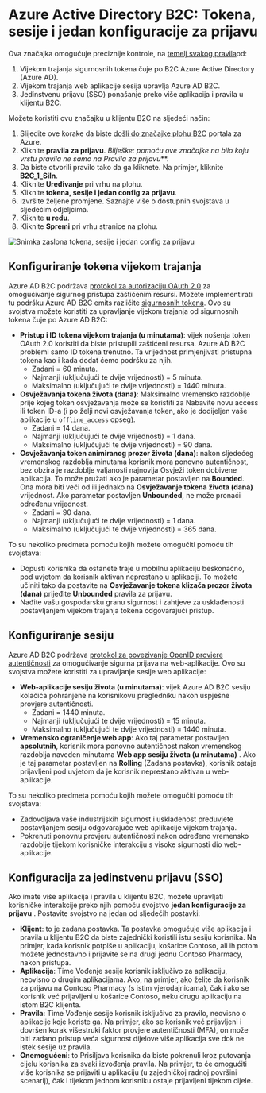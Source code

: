 <properties
    pageTitle="Azure Active Directory B2C: Tokena, sesije i jedan konfiguracije za prijavu | Microsoft Azure"
    description="Tokena, sesije i jedan prijave konfiguracija u Azure Active Directory B2C"
    services="active-directory-b2c"
    documentationCenter=""
    authors="swkrish"
    manager="mbaldwin"
    editor="bryanla"/>

<tags
    ms.service="active-directory-b2c"
    ms.workload="identity"
    ms.tgt_pltfrm="na"
    ms.devlang="na"
    ms.topic="article"
    ms.date="07/24/2016"
    ms.author="swkrish"/>

# <a name="azure-active-directory-b2c-token-session-and-single-sign-on-configuration"></a>Azure Active Directory B2C: Tokena, sesije i jedan konfiguracije za prijavu

Ova značajka omogućuje preciznije kontrole, na [temelj svakog pravila](active-directory-b2c-reference-policies.md)od:
 
1. Vijekom trajanja sigurnosnih tokena čuje po B2C Azure Active Directory (Azure AD).
2. Vijekom trajanja web aplikacije sesija upravlja Azure AD B2C.
3. Jedinstvenu prijavu (SSO) ponašanje preko više aplikacija i pravila u klijentu B2C.

Možete koristiti ovu značajku u klijentu B2C na sljedeći način:

1. Slijedite ove korake da biste [došli do značajke plohu B2C](active-directory-b2c-app-registration.md#navigate-to-the-b2c-features-blade) portala za Azure.
2. Kliknite **pravila za prijavu**. *Bilješke: pomoću ove značajke na bilo koju vrstu pravila ne samo na* *Pravila za prijavu***.
3. Da biste otvorili pravilo tako da ga kliknete. Na primjer, kliknite **B2C_1_SiIn**.
4. Kliknite **Uređivanje** pri vrhu na plohu.
5. Kliknite **tokena, sesije i jedan config za prijavu**.
6. Izvršite željene promjene. Saznajte više o dostupnih svojstava u sljedećim odjeljcima.
7. Kliknite **u redu**.
8. Kliknite **Spremi** pri vrhu stranice na plohu.

![Snimka zaslona tokena, sesije i jedan config za prijavu](./media/active-directory-b2c-token-session-sso/token-session-sso.png)

## <a name="token-lifetimes-configuration"></a>Konfiguriranje tokena vijekom trajanja

Azure AD B2C podržava [protokol za autorizaciju OAuth 2.0](active-directory-b2c-reference-protocols.md) za omogućivanje sigurnog pristupa zaštićenim resursi. Možete implementirati tu podršku Azure AD B2C emits različite [sigurnosnih tokena](active-directory-b2c-reference-tokens.md). Ovo su svojstva možete koristiti za upravljanje vijekom trajanja od sigurnosnih tokena čuje po Azure AD B2C:

- **Pristup i ID tokena vijekom trajanja (u minutama)**: vijek nošenja token OAuth 2.0 koristiti da biste pristupili zaštićeni resursa. Azure AD B2C problemi samo ID tokena trenutno. Ta vrijednost primjenjivati pristupna tokena kao i kada dodat ćemo podršku za njih.
   - Zadani = 60 minuta.
   - Najmanji (uključujući te dvije vrijednosti) = 5 minuta.
   - Maksimalno (uključujući te dvije vrijednosti) = 1440 minuta.
- **Osvježavanja tokena života (dana)**: Maksimalno vremensko razdoblje prije kojeg token osvježavanja može se koristiti za Nabavite novu access ili token ID-a (i po želji novi osvježavanja token, ako je dodijeljen vaše aplikacije u `offline_access` opseg).
   - Zadani = 14 dana.
   - Najmanji (uključujući te dvije vrijednosti) = 1 dana.
   - Maksimalno (uključujući te dvije vrijednosti) = 90 dana.
- **Osvježavanja token animiranog prozor života (dana)**: nakon sljedećeg vremenskog razdoblja minutama korisnik mora ponovno autentičnost, bez obzira je razdoblje valjanosti najnovija Osvježi token dobivene aplikacija. To može pružati ako je parametar postavljen na **Bounded**. Ona mora biti veći od ili jednako na **Osvježavanje tokena života (dana)** vrijednost. Ako parametar postavljen **Unbounded**, ne može pronaći određenu vrijednost.
   - Zadani = 90 dana.
   - Najmanji (uključujući te dvije vrijednosti) = 1 dana.
   - Maksimalno (uključujući te dvije vrijednosti) = 365 dana.

To su nekoliko predmeta pomoću kojih možete omogućiti pomoću tih svojstava:

- Dopusti korisnika da ostanete traje u mobilnu aplikaciju beskonačno, pod uvjetom da korisnik aktivan neprestano u aplikaciji. To možete učiniti tako da postavite na **Osvježavanje tokena klizača prozor života (dana)** prijeđite **Unbounded** pravila za prijavu.
- Nađite vašu gospodarsku granu sigurnost i zahtjeve za usklađenosti postavljanjem vijekom trajanja tokena odgovarajući pristup.

## <a name="session-configuration"></a>Konfiguriranje sesiju

Azure AD B2C podržava [protokol za povezivanje OpenID provjere autentičnosti](active-directory-b2c-reference-oidc.md) za omogućivanje sigurna prijava na web-aplikacije. Ovo su svojstva možete koristiti za upravljanje sesije web aplikacije:

- **Web-aplikacije sesiju života (u minutama)**: vijek Azure AD B2C sesiju kolačića pohranjene na korisnikovu pregledniku nakon uspješne provjere autentičnosti.
   - Zadani = 1440 minuta.
   - Najmanji (uključujući te dvije vrijednosti) = 15 minuta.
   - Maksimalno (uključujući te dvije vrijednosti) = 1440 minuta.
- **Vremensko ograničenje web app**: Ako taj parametar postavljen **apsolutnih**, korisnik mora ponovno autentičnost nakon vremenskog razdoblja naveden minutama **Web app sesiju života (u minutama)** . Ako je taj parametar postavljen na **Rolling** (Zadana postavka), korisnik ostaje prijavljeni pod uvjetom da je korisnik neprestano aktivan u web-aplikacije.

To su nekoliko predmeta pomoću kojih možete omogućiti pomoću tih svojstava:

- Zadovoljava vaše industrijskih sigurnost i usklađenost preduvjete postavljanjem sesiju odgovarajuće web aplikacije vijekom trajanja.
- Pokrenuti ponovnu provjeru autentičnosti nakon određeno vremensko razdoblje tijekom korisničke interakciju s visoke sigurnosti dio web-aplikacije. 

## <a name="single-sign-on-sso-configuration"></a>Konfiguracija za jedinstvenu prijavu (SSO)

Ako imate više aplikacija i pravila u klijentu B2C, možete upravljati korisničke interakcije preko njih pomoću svojstvo **jedan konfiguracije za prijavu** . Postavite svojstvo na jedan od sljedećih postavki:

- **Klijent**: to je zadana postavka. Ta postavka omogućuje više aplikacija i pravila u klijentu B2C da biste zajednički koristili istu sesiju korisnika. Na primjer, kada korisnik potpiše u aplikaciju, košarice Contoso, ali ih potom možete jednostavno i prijavite se na drugi jednu Contoso Pharmacy, nakon pristupa.
- **Aplikacija**: Time Vođenje sesije korisnik isključivo za aplikaciju, neovisno o drugim aplikacijama. Ako, na primjer, ako želite da korisnik za prijavu na Contoso Pharmacy (s istim vjerodajnicama), čak i ako se korisnik već prijavljeni u košarice Contoso, neku drugu aplikaciju na istom B2C klijenta. 
- **Pravila**: Time Vođenje sesije korisnik isključivo za pravilo, neovisno o aplikacije koje koriste ga. Na primjer, ako se korisnik već prijavljeni i dovršen korak višestruki faktor provjere autentičnosti (MFA), on može biti zadano pristup veća sigurnost dijelove više aplikacija sve dok ne istek sesije uz pravila.
- **Onemogućeni**: to Prisiljava korisnika da biste pokrenuli kroz putovanja cijelu korisnika za svaki izvođenja pravila. Na primjer, to će omogućiti više korisnika se prijaviti u aplikaciju (u zajedničkoj radnoj površini scenarij), čak i tijekom jednom korisniku ostaje prijavljeni tijekom cijele.
